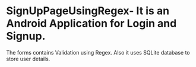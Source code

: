 # SignUpPageUsingRegex- It is an Android Application for Login and Signup.
 The forms contains Validation using Regex. Also it uses SQLite database to store user details. 
